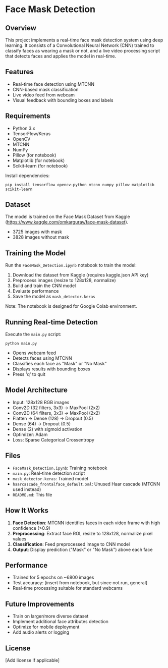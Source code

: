 # Face Mask Detection

## Overview
This project implements a real-time face mask detection system using deep learning. It consists of a Convolutional Neural Network (CNN) trained to classify faces as wearing a mask or not, and a live video processing script that detects faces and applies the model in real-time.

## Features
- Real-time face detection using MTCNN
- CNN-based mask classification
- Live video feed from webcam
- Visual feedback with bounding boxes and labels

## Requirements
- Python 3.x
- TensorFlow/Keras
- OpenCV
- MTCNN
- NumPy
- Pillow (for notebook)
- Matplotlib (for notebook)
- Scikit-learn (for notebook)

Install dependencies:
```
pip install tensorflow opencv-python mtcnn numpy pillow matplotlib scikit-learn
```

## Dataset
The model is trained on the Face Mask Dataset from Kaggle (https://www.kaggle.com/omkargurav/face-mask-dataset).
- 3725 images with mask
- 3828 images without mask

## Training the Model
Run the `FaceMask_Detection.ipynb` notebook to train the model:
1. Download the dataset from Kaggle (requires kaggle.json API key)
2. Preprocess images (resize to 128x128, normalize)
3. Build and train the CNN model
4. Evaluate performance
5. Save the model as `mask_detector.keras`

Note: The notebook is designed for Google Colab environment.

## Running Real-time Detection
Execute the `main.py` script:
```
python main.py
```
- Opens webcam feed
- Detects faces using MTCNN
- Classifies each face as "Mask" or "No Mask"
- Displays results with bounding boxes
- Press 'q' to quit

## Model Architecture
- Input: 128x128 RGB images
- Conv2D (32 filters, 3x3) -> MaxPool (2x2)
- Conv2D (64 filters, 3x3) -> MaxPool (2x2)
- Flatten -> Dense (128) -> Dropout (0.5)
- Dense (64) -> Dropout (0.5)
- Dense (2) with sigmoid activation
- Optimizer: Adam
- Loss: Sparse Categorical Crossentropy

## Files
- `FaceMask_Detection.ipynb`: Training notebook
- `main.py`: Real-time detection script
- `mask_detector.keras`: Trained model
- `haarcascade_frontalface_default.xml`: Unused Haar cascade (MTCNN used instead)
- `README.md`: This file

## How It Works
1. **Face Detection**: MTCNN identifies faces in each video frame with high confidence (>0.9)
2. **Preprocessing**: Extract face ROI, resize to 128x128, normalize pixel values
3. **Classification**: Feed preprocessed image to CNN model
4. **Output**: Display prediction ("Mask" or "No Mask") above each face

## Performance
- Trained for 5 epochs on ~6800 images
- Test accuracy: [insert from notebook, but since not run, general]
- Real-time processing suitable for standard webcams

## Future Improvements
- Train on larger/more diverse dataset
- Implement additional face attributes detection
- Optimize for mobile deployment
- Add audio alerts or logging

## License
[Add license if applicable]
